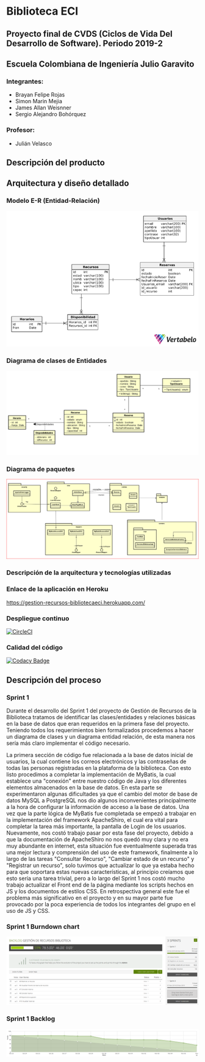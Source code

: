 ﻿# Biblioteca ECI
## Proyecto final de CVDS (Ciclos de Vida Del Desarrollo de Software). Periodo 2019-2
## Escuela Colombiana de Ingeniería Julio Garavito

### Integrantes:
* Brayan Felipe Rojas
* Simon Marin Mejia
* James Allan Weisnner
* Sergio Alejandro Bohórquez 

### Profesor:
* Julián Velasco


## Descripción del producto

## Arquitectura y diseño detallado

### Modelo E-R (Entidad-Relación)
![Modelo E-R](https://github.com/2019-2-PROYCVDS-WILDCAT/Proyecto_CVDS/blob/master/img/ModeloER3.png)
### Diagrama de clases de Entidades
![Diagrama de clases](https://github.com/2019-2-PROYCVDS-WILDCAT/Proyecto_CVDS/blob/master/img/DClases.png)
### Diagrama de paquetes
![Diagrama de clases](https://github.com/2019-2-PROYCVDS-WILDCAT/Proyecto_CVDS/blob/master/img/DiagramaPaquetes.png)
### Descripción de la arquitectura y tecnologías utilizadas
### Enlace de la aplicación en Heroku

https://gestion-recursos-bibliotecaeci.herokuapp.com/

### Despliegue continuo

[![CircleCI](https://circleci.com/gh/2019-2-PROYCVDS-WILDCAT/Proyecto_CVDS.svg?style=svg)](https://circleci.com/gh/2019-2-PROYCVDS-WILDCAT/Proyecto_CVDS)

### Calidad del código
[![Codacy Badge](https://api.codacy.com/project/badge/Grade/96529c2ddd674254b403a423975f8402)](https://www.codacy.com/manual/SimonMarinM/Proyecto_CVDS?utm_source=github.com&amp;utm_medium=referral&amp;utm_content=2019-2-PROYCVDS-WILDCAT/Proyecto_CVDS&amp;utm_campaign=Badge_Grade)

## Descripción del proceso

### Sprint 1
Durante el desarrollo del Sprint 1 del proyecto de Gestión de Recursos de la Biblioteca tratamos de identificar las clases/entidades y relaciones básicas en la base de datos que eran requeridos en la primera fase del proyecto. Teniendo todos los requerimientos bien formalizados procedemos a hacer un diagrama de clases y un diagrama entidad relación, de esta manera nos sería más claro implementar el código necesario.

La primera sección de código fue relacionada a la base de datos inicial de usuarios, la cual contiene los correos electrónicos y las contraseñas de todas las personas registradas en la plataforma de la biblioteca. Con esto listo procedimos a completar la implementación de MyBatis, la cual establece una "conexión" entre nuestro código de Java y los diferentes elementos almacenados en la base de datos. En esta parte se experimentaron algunas dificultades ya que el cambio del motor de base de datos MySQL a PostgreSQL nos dio algunos inconvenientes principalmente a la hora de configurar la información de acceso a la base de datos.
Una vez que la parte lógica de MyBatis fue completada se empezó a trabajar en la implementación del framework ApacheShiro, el cual era vital para completar la tarea más importante, la pantalla de Login de los usuarios. Nuevamente, nos costó trabajo pasar por esta fase del proyecto, debido a que la documentación de ApacheShiro no nos quedó muy clara y no era muy abundante en internet, esta situación fue eventualmente superada tras una mejor lectura y comprensión del uso de este framework, finalmente a lo largo de las tareas "Consultar Recurso", "Cambiar estado de un recurso" y "Registrar un recurso", solo tuvimos que actualizar lo que ya estaba hecho para que soportara estas nuevas características, al principio creíamos que esto sería una tarea trivial, pero a lo largo del Sprint 1 nos costó mucho trabajo actualizar el Front end de la página mediante los scripts hechos en JS y los documentos de estilos CSS. En retrospectiva general este fue el problema más significativo en el proyecto y en su mayor parte fue provocado por la poca experiencia de todos los integrantes del grupo en el uso de JS y CSS.


### Sprint 1 Burndown chart

![Sprint Backlog](https://github.com/2019-2-PROYCVDS-WILDCAT/Proyecto_CVDS/blob/master/img/sprint%201%20backlog.PNG)

### Sprint 1 Backlog

![Sprint Burndown chart](https://github.com/2019-2-PROYCVDS-WILDCAT/Proyecto_CVDS/blob/master/img/sprint%201%20burndown%20chart.PNG)
